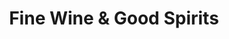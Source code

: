 ---
title: "Fine Wine & Good Spirits"
url: /grove-city/fine-wine-and-good-spirits-pine-grove-square/
shop: alcohol
---